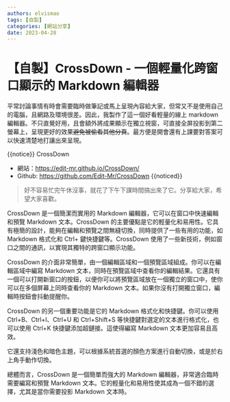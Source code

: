 ```yaml
---
authors: elvismao
tags: [自製]
categories: [網站分享]
date: 2023-04-28
---
```


# 【自製】CrossDown - 一個輕量化跨窗口顯示的 Markdown 編輯器

平常討論事情有時會需要臨時做筆記或馬上呈現內容給大家，但常又不是使用自己的電腦，且網路及環境很差。因此，我製作了這一個好看輕量的線上 markdown 編輯器。不只直覺好用，且會額外將成果顯示在獨立視窗，可直接全屏投影到第二螢幕上，呈現更好的效果~~避免被偷看其他分頁~~。最方便是開會還有上課要對答案可以快速清楚地打讓出來呈現。

{{notice}}
CrossDown

- 網站：<https://edit-mr.github.io/CrossDown/>
- Github: <https://github.com/Edit-Mr/CrossDown>
  {{noticed}}

> 好不容易忙完午休沒事，就花了下午下課時間搞出來了它。分享給大家，希望大家喜歡。

CrossDown 是一個簡潔而實用的 Markdown 編輯器，它可以在窗口中快速編輯和預覽 Markdown 文本。CrossDown 的主要優點是它的輕量化和易用性。它具有極簡的設計，能夠在編輯和預覽之間無縫切換，同時提供了一些有用的功能，如 Markdown 格式化和 Ctrl+ 鍵快捷鍵等。CrossDown 使用了一些新技術，例如窗口之間的通訊，以實現其獨特的跨窗口顯示功能。

CrossDown 的介面非常簡單，由一個編輯區域和一個預覽區域組成。你可以在編輯區域中編寫 Markdown 文本，同時在預覽區域中查看你的編輯結果。它還具有一個可以打開新窗口的按鈕，以便你可以將預覽區域放在一個獨立的窗口中，使你可以在多個屏幕上同時查看你的 Markdown 文本。如果你沒有打開獨立窗口，編輯時按鈕會抖動提醒你。

CrossDown 的另一個重要功能是它的 Markdown 格式化和快捷鍵。你可以使用 Ctrl+B、Ctrl+I、Ctrl+U 和 Ctrl+Shift+S 等快捷鍵對選定的文本進行格式化，也可以使用 Ctrl+K 快捷鍵添加超鏈接。這使得編寫 Markdown 文本更加容易且高效。

它還支持淺色和暗色主題，可以根據系統首選的顏色方案進行自動切換，或是於右上角手動作切換。

總體而言，CrossDown 是一個簡單而強大的 Markdown 編輯器，非常適合臨時需要編寫和預覽 Markdown 文本。它的輕量化和易用性使其成為一個不錯的選擇，尤其是當你需要投影 Markdown 文本時。
